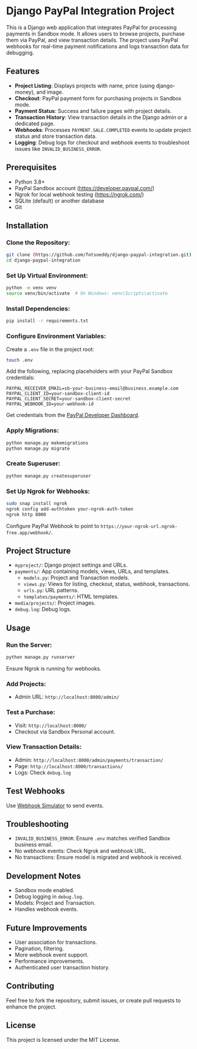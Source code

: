 
# Django PayPal Integration Project

This is a Django web application that integrates PayPal for processing payments in Sandbox mode. It allows users to browse projects, purchase them via PayPal, and view transaction details. The project uses PayPal webhooks for real-time payment notifications and logs transaction data for debugging.

## Features

- **Project Listing**: Displays projects with name, price (using django-money), and image.
- **Checkout**: PayPal payment form for purchasing projects in Sandbox mode.
- **Payment Status**: Success and failure pages with project details.
- **Transaction History**: View transaction details in the Django admin or a dedicated page.
- **Webhooks**: Processes `PAYMENT.SALE.COMPLETED` events to update project status and store transaction data.
- **Logging**: Debug logs for checkout and webhook events to troubleshoot issues like `INVALID_BUSINESS_ERROR`.

## Prerequisites

- Python 3.8+
- PayPal Sandbox account (https://developer.paypal.com/)
- Ngrok for local webhook testing (https://ngrok.com/)
- SQLite (default) or another database
- Git

## Installation

### Clone the Repository:

```bash
git clone (https://github.com/fotsoeddy/django-paypal-integration.git)
cd django-paypal-integration
```

### Set Up Virtual Environment:

```bash
python -m venv venv
source venv/bin/activate  # On Windows: venv\Scripts\activate
```

### Install Dependencies:

```bash
pip install -r requirements.txt
```

### Configure Environment Variables:

Create a `.env` file in the project root:

```bash
touch .env
```

Add the following, replacing placeholders with your PayPal Sandbox credentials:

```
PAYPAL_RECEIVER_EMAIL=sb-your-business-email@business.example.com
PAYPAL_CLIENT_ID=your-sandbox-client-id
PAYPAL_CLIENT_SECRET=your-sandbox-client-secret
PAYPAL_WEBHOOK_ID=your-webhook-id
```

Get credentials from the [PayPal Developer Dashboard](https://developer.paypal.com/).

### Apply Migrations:

```bash
python manage.py makemigrations
python manage.py migrate
```

### Create Superuser:

```bash
python manage.py createsuperuser
```

### Set Up Ngrok for Webhooks:

```bash
sudo snap install ngrok
ngrok config add-authtoken your-ngrok-auth-token
ngrok http 8000
```

Configure PayPal Webhook to point to `https://your-ngrok-url.ngrok-free.app/webhook/`.

## Project Structure

- `myproject/`: Django project settings and URLs.
- `payments/`: App containing models, views, URLs, and templates.
  - `models.py`: Project and Transaction models.
  - `views.py`: Views for listing, checkout, status, webhook, transactions.
  - `urls.py`: URL patterns.
  - `templates/payments/`: HTML templates.
- `media/projects/`: Project images.
- `debug.log`: Debug logs.

## Usage

### Run the Server:

```bash
python manage.py runserver
```

Ensure Ngrok is running for webhooks.

### Add Projects:

- Admin URL: `http://localhost:8000/admin/`

### Test a Purchase:

- Visit: `http://localhost:8000/`
- Checkout via Sandbox Personal account.

### View Transaction Details:

- Admin: `http://localhost:8000/admin/payments/transaction/`
- Page: `http://localhost:8000/transactions/`
- Logs: Check `debug.log`

## Test Webhooks

Use [Webhook Simulator](https://developer.paypal.com/) to send events.

## Troubleshooting

- `INVALID_BUSINESS_ERROR`: Ensure `.env` matches verified Sandbox business email.
- No webhook events: Check Ngrok and webhook URL.
- No transactions: Ensure model is migrated and webhook is received.

## Development Notes

- Sandbox mode enabled.
- Debug logging in `debug.log`.
- Models: Project and Transaction.
- Handles webhook events.

## Future Improvements

- User association for transactions.
- Pagination, filtering.
- More webhook event support.
- Performance improvements.
- Authenticated user transaction history.

## Contributing

Feel free to fork the repository, submit issues, or create pull requests to enhance the project.

## License

This project is licensed under the MIT License.
